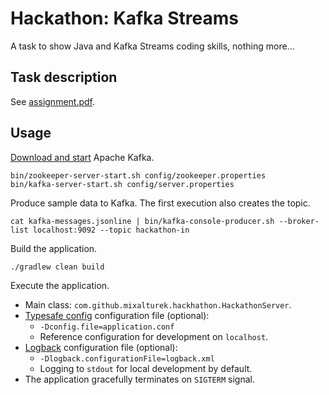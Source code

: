 Hackathon: Kafka Streams
========================

A task to show Java and Kafka Streams coding skills, nothing more...


Task description
----------------

See [assignment.pdf](doc/assignment.pdf).


Usage
-----

[Download and start](http://kafka.apache.org/documentation/#quickstart) Apache Kafka.

```
bin/zookeeper-server-start.sh config/zookeeper.properties
bin/kafka-server-start.sh config/server.properties
```

Produce sample data to Kafka. The first execution also creates the topic.

```
cat kafka-messages.jsonline | bin/kafka-console-producer.sh --broker-list localhost:9092 --topic hackathon-in
```

Build the application.

```
./gradlew clean build
```

Execute the application.

- Main class: `com.github.mixalturek.hackhathon.HackathonServer`.
- [Typesafe config](https://github.com/lightbend/config) configuration file (optional):
    - `-Dconfig.file=application.conf`
    - Reference configuration for development on `localhost`.
- [Logback](https://logback.qos.ch/) configuration file (optional):
    - `-Dlogback.configurationFile=logback.xml`
    - Logging to `stdout` for local development by default.
- The application gracefully terminates on `SIGTERM` signal.
